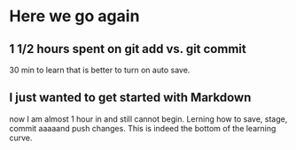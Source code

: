# Here we go again
## 1 1/2 hours spent on git add vs. git commit 
30 min to learn that is better to turn on auto save. 
## I just wanted to get started with Markdown
now I am almost 1 hour in and still cannot begin. Lerning how to save, stage, commit aaaaand push changes. This is indeed the bottom of the learning curve. 

